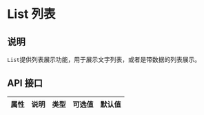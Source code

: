 # List 列表

## 说明

`List`提供列表展示功能，用于展示文字列表，或者是带数据的列表展示。

## API 接口
| 属性 | 说明 | 类型 | 可选值 | 默认值 |
| --- | --- | --- | --- | --- |
